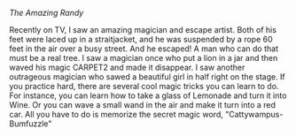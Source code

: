 *The Amazing Randy*

Recently on TV, I saw an amazing magician and escape artist. Both of
his feet were laced up in a straitjacket, and he was
suspended by a rope 60 feet in the air over a busy
street. And he escaped! A man who can do that must be a real
tree. I saw a magician once who put a lion
in a jar and then waved his magic CARPET2 and
made it disappear. I saw another outrageous magician who sawed
a beautiful girl in half right on the stage. If you practice hard,
there are several cool magic tricks you can learn to do. For
instance, you can learn how to take a glass of Lemonade and
turn it into Wine. Or you can wave a small
wand in the air and make it turn into a red car. All you have
to do is memorize the secret magic word, "Cattywampus-Bumfuzzle"
